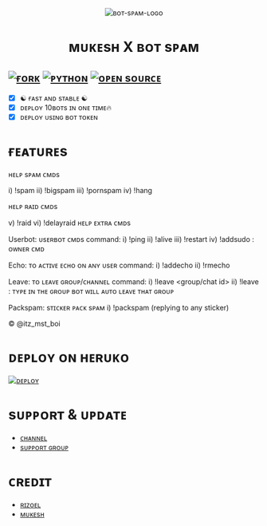 <p align="center">
  <img src="./resources/20220820_2130221.gif" alt="ʙᴏᴛ-sᴘᴀᴍ-ʟᴏɢᴏ">
</p>
<h1 align="center">
  <b>ᴍᴜᴋᴇsʜ X ʙᴏᴛ sᴘᴀᴍ</b>
</h1>

[![ғᴏʀᴋ](https://img.shields.io/github/forks/Noob-Mukesh/MukeshXSpam?style=flat-square&color=orange)](https://github.com/Noob-Mukesh/MukeshxSpam/fork)
[![ᴘʏᴛʜᴏɴ](https://img.shields.io/badge/Python-v4.0-blue)](https://www.python.org/)
[![ᴏᴘᴇɴ sᴏᴜʀᴄᴇ](https://badges.frapsoft.com/os/v2/open-source.svg?v=103)](https://github.com/Noob-Mukesh/MukeshxSpam)   
----
 
- [x] ☯︎ ғᴀsᴛ ᴀɴᴅ sᴛᴀʙʟᴇ ☯︎
- [x] ᴅᴇᴘʟᴏʏ 10ʙᴏᴛs ɪɴ ᴏɴᴇ ᴛɪᴍᴇ🔥
- [x] ᴅᴇᴘʟᴏʏ ᴜsɪɴɢ ʙᴏᴛ ᴛᴏᴋᴇɴ

# ғᴇᴀᴛᴜʀᴇs
ʜᴇʟᴘ sᴘᴀᴍ ᴄᴍᴅs


i) !spam
ii) !bigspam
iii) !pornspam 
iv) !hang

ʜᴇʟᴘ ʀᴀɪᴅ ᴄᴍᴅs 

v) !raid 
vi) !delayraid
ʜᴇʟᴘ  ᴇxᴛʀᴀ  ᴄᴍᴅs

Userbot: ᴜsᴇʀʙᴏᴛ ᴄᴍᴅs
command:
i) !ping 
ii) !alive
iii) !restart
iv) !addsudo <reply to user> : ᴏᴡɴᴇʀ ᴄᴍᴅ

Echo: ᴛᴏ  ᴀᴄᴛɪᴠᴇ  ᴇᴄʜᴏ  ᴏɴ ᴀɴʏ ᴜsᴇʀ
command:
i) !addecho <reply to user>
ii) !rmecho <reply to user>

Leave: ᴛᴏ ʟᴇᴀᴠᴇ  ɢʀᴏᴜᴘ/ᴄʜᴀɴɴᴇʟ
command:
i) !leave <group/chat id>
ii) !leave : ᴛʏᴘᴇ ɪɴ ᴛʜᴇ  ɢʀᴏᴜᴘ ʙᴏᴛ ᴡɪʟʟ  ᴀᴜᴛᴏ ʟᴇᴀᴠᴇ ᴛʜᴀᴛ ɢʀᴏᴜᴘ

Packspam: sᴛɪᴄᴋᴇʀ ᴘᴀᴄᴋ  sᴘᴀᴍ
i) !packspam (replying to any sticker)

© @itz_mst_boi
# ᴅᴇᴘʟᴏʏ ᴏɴ ʜᴇʀᴜᴋᴏ

[![ᴅᴇᴘʟᴏʏ](https://www.herokucdn.com/deploy/button.svg)](https://heroku.com/deploy?template=https://github.com/Noob-Mukesh/MukeshXSpam)


# sᴜᴘᴘᴏʀᴛ & ᴜᴘᴅᴀᴛᴇ
* [ᴄʜᴀɴɴᴇʟ](https://t.me/mukeshbotzone)
* [sᴜᴘᴘᴏʀᴛ ɢʀᴏᴜᴘ ](https://t.me/the_support_chat)
 
# ᴄʀᴇᴅɪᴛ 
* [ʀɪᴢᴏᴇʟ](https://t.me/TheRiZoeL)
* [ᴍᴜᴋᴇsʜ](https://telegram.dog/itz_mst_boi)
